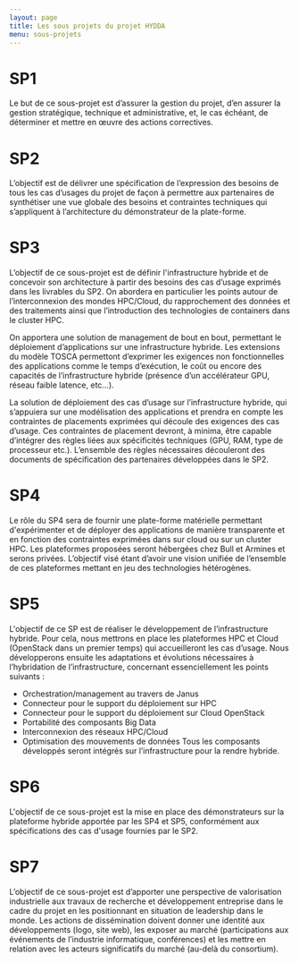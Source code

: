 ```yaml
---
layout: page
title: Les sous projets du projet HYDDA
menu: sous-projets
---
```


# SP1
Le but de ce sous-projet est d’assurer la gestion du projet, d’en assurer la gestion stratégique, technique et administrative, et, le cas échéant, de déterminer et mettre en œuvre des actions correctives. ​
​​
# SP2
L’objectif est de délivrer une spécification de l’expression des besoins de tous les cas d’usages du projet de façon à permettre aux partenaires de synthétiser une vue globale des besoins et contraintes techniques qui s’appliquent à l’architecture du démonstrateur de la plate-forme. ​
# SP3
L’objectif de ce sous-projet est de définir l'infrastructure hybride et de concevoir son architecture à partir des besoins des cas d’usage exprimés dans les livrables du SP2.  ​On abordera en particulier les points autour de l’interconnexion des mondes HPC/Cloud, du rapprochement des données et des traitements ainsi que l’introduction des technologies de containers dans le cluster HPC.
 
On apportera une solution de management de bout en bout, permettant le déploiement d’applications sur une infrastructure hybride. Les extensions du modèle TOSCA permettont d’exprimer les exigences non fonctionnelles des applications comme le temps d’exécution, le coût ou encore des capacités de l’infrastructure hybride (présence d’un accélérateur GPU, réseau faible latence, etc…). 
 
La solution de déploiement des cas d’usage sur l’infrastructure hybride, qui s’appuiera sur une modélisation des applications et prendra en compte les contraintes de placements exprimées qui découle des exigences des cas d’usage. Ces contraintes de placement devront, à minima, être capable d’intégrer des règles liées aux spécificités techniques (GPU, RAM, type de processeur etc.). L’ensemble des règles nécessaires découleront des documents de spécification des partenaires développées dans le SP2. 
​
# SP4
Le rôle du SP4 sera de fournir une plate-forme matérielle permettant d'expérimenter et de déployer des applications de manière transparente et en fonction des contraintes exprimées dans sur cloud ou sur un cluster HPC.  Les plateformes proposées seront hébergées chez Bull et Armines et serons privées.  L’objectif visé étant d’avoir une vision unifiée de l’ensemble de ces plateformes mettant en jeu des technologies hétérogènes.​ 
​
# SP5
L'objectif de ce SP est de réaliser le développement de l’infrastructure hybride.
Pour cela, nous mettrons en place les plateformes HPC et Cloud (OpenStack dans un premier temps) qui accueilleront les cas d’usage.
Nous développerons ensuite les adaptations et évolutions nécessaires à l’hybridation de l’infrastructure, concernant essenciellement les points suivants :
* Orchestration/management au travers de Janus
* Connecteur pour le support du déploiement sur HPC
* Connecteur pour le support du déploiement sur Cloud OpenStack
* Portabilité des composants Big Data
* Interconnexion des réseaux HPC/Cloud
* Optimisation des mouvements de données
Tous les composants développés seront intégrés sur l’infrastructure pour la rendre hybride.​​
# SP6
L'objectif de ce sous-projet est la mise en place des démonstrateurs sur la plateforme hybride apportée par les SP4 et SP5, conformément aux spécifications des cas d'usage fournies par le SP2. 
# SP7
L’objectif de ce sous-projet est d’apporter une perspective de valorisation industrielle aux travaux de recherche et développement entreprise dans le cadre du projet en les positionnant en situation de leadership dans le monde. Les actions de dissémination doivent donner une identité aux développements (logo, site web), les exposer au marché (participations aux événements de l’industrie informatique, conférences) et les mettre en relation avec les acteurs significatifs du marché (au-delà du consortium).
